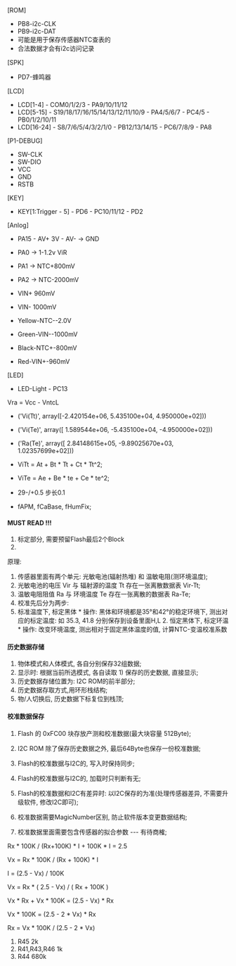 [ROM]
- PB8-i2c-CLK
- PB9-i2c-DAT
- 可能是用于保存传感器NTC查表的
- 合法数据才会有i2c访问记录

[SPK]
- PD7-蜂鸣器

[LCD]
- LCD[1-4] - COM0/1/2/3 - PA9/10/11/12
- LCD[5-15] - S19/18/17/16/15/14/13/12/11/10/9 - PA4/5/6/7 - PC4/5 - PB0/1/2/10/11
- LCD[16-24] - S8/7/6/5/4/3/2/1/0 - PB12/13/14/15 - PC6/7/8/9 - PA8

[P1-DEBUG]
- SW-CLK
- SW-DIO
- VCC
- GND
- RSTB

[KEY]
- KEY[1:Trigger - 5] - PD6 - PC10/11/12 - PD2


[Anlog]
- PA15 - AV+ 3V
       - AV- -> GND
- PA0 -> 1-1.2v ViR
- PA1 -> NTC+800mV
- PA2 -> NTC-2000mV

- VIN+ 960mV
- VIN- 1000mV
- Yellow-NTC--2.0V
- Green-VIN--1000mV
- Black-NTC+-800mV
- Red-VIN+-960mV

[LED]
- LED-Light - PC13


Vra = Vcc - VntcL


- ('Vi(Tt)', array([-2.420154e+06,  5.435100e+04,  4.950000e+02]))
- ('Vi(Te)', array([ 1.589544e+06, -5.435100e+04, -4.950000e+02]))
- ('Ra(Te)', array([ 2.84148615e+05, -9.89025670e+03,  1.02357699e+02]))

- ViTt = At + Bt * Tt + Ct * Tt^2;
- ViTe = Ae + Be * te + Ce * te^2;

- 29-/+0.5 步长0.1
- fAPM, fCaBase, fHumFix;

#### MUST READ !!!
1. 标定部分, 需要预留Flash最后2个Block
2. 

原理:  
1. 传感器里面有两个单元: 光敏电池(辐射热堆) 和 温敏电阻(测环境温度); 
2. 光敏电池的电压 Vir 与 辐射源的温度 Tt 存在一张离散数据表 Vir-Tt;
3. 温敏电阻阻值 Ra 与 环境温度 Te 存在一张离散的数据表 Ra-Te;
4. 校准先后分为两步:
1. 标准温度下, 标定黑体
              * 操作: 黑体和环境都是35°和42°的稳定环境下, 测出对应的标定温度: 如 35.3, 41.8 分别保存到设备里面H,L
       2. 恒定黑体下, 标定环温
              * 操作: 改变环境温度, 测出相对于固定黑体温度的值, 计算NTC-变温校准系数



#### 历史数据存储
1. 物体模式和人体模式, 各自分别保存32组数据;
2. 显示时: 根据当前所选模式, 各自读取 1) 保存的历史数据, 直接显示;
3. 历史数据存储位置为: I2C ROM的前半部分;
4. 历史数据存取方式,用环形栈结构;
5. 物/人切换后, 历史数据下标复位到栈顶;

#### 校准数据保存
1. Flash 的 0xFC00 块存放产测和校准数据(最大块容量 512Byte);
2. I2C ROM 除了保存历史数据之外, 最后64Byte也保存一份校准数据;
3. Flash的校准数据与I2C的, 写入时保持同步;
4. Flash的校准数据与I2C的, 加载时只判断有无;
5. Flash的校准数据和I2C有差异时: 以I2C保存的为准(处理传感器差异, 不需要升级软件, 修改I2C即可);
6. 校准数据需要MagicNumber区别, 防止软件版本变更数据结构;

7. 校准数据里面需要包含传感器的拟合参数 --- 有待商榷;



Rx * 100K / (Rx+100K) * I + 100K * I = 2.5

Vx = Rx * 100K / (Rx + 100K) * I

I = (2.5 - Vx) / 100K

Vx = Rx * ( 2.5 - Vx) / ( Rx + 100K )

Vx * Rx + Vx * 100K = (2.5 - Vx) * Rx

Vx * 100K = (2.5 - 2 * Vx) * Rx

Rx = Vx * 100K /  (2.5 - 2 * Vx)





1. R45 2k
2. R41,R43,R46 1k
3. R44 680k
